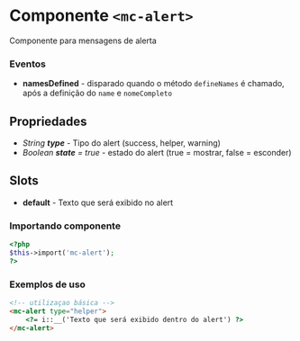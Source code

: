 # Componente `<mc-alert>`
Componente para mensagens de alerta

### Eventos
- **namesDefined** - disparado quando o método `defineNames` é chamado, após a definição do `name` e `nomeCompleto`
  
## Propriedades
- *String **type*** - Tipo do alert (success, helper, warning)
- *Boolean **state** = true* - estado do alert (true = mostrar, false = esconder)

## Slots
- **default** - Texto que será exibido no alert

### Importando componente
```PHP
<?php 
$this->import('mc-alert');
?>
```
### Exemplos de uso
```HTML
<!-- utilizaçao básica -->
<mc-alert type="helper">
    <?= i::__('Texto que será exibido dentro do alert') ?>
</mc-alert>

```
